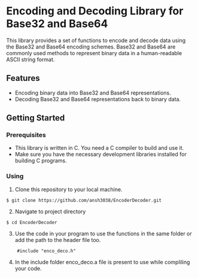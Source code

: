 # Encoding and Decoding Library for Base32 and Base64

This library provides a set of functions to encode and decode data using the Base32 and Base64 encoding schemes. 
Base32 and Base64 are commonly used methods to represent binary data in a human-readable ASCII string format.

## Features

- Encoding binary data into Base32 and Base64 representations.
- Decoding Base32 and Base64 representations back to binary data.

## Getting Started

### Prerequisites

- This library is written in C. You need a C compiler to build and use it.
- Make sure you have the necessary development libraries installed for building C programs.

### Using

1. Clone this repository to your local machine.

```
$ git clone https://github.com/ansh3038/EncoderDecoder.git
```

2. Navigate to project directory
```
$ cd EncoderDecoder
```

3. Use the code in your program to use the functions in the same folder or add the path to the header file too.
```
    #include "enco_deco.h"
```

4. In the include folder enco_deco.a file is present to use while compliling your code. 